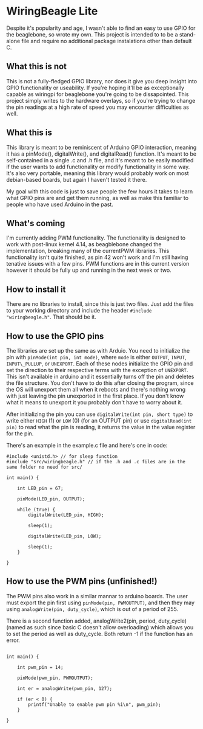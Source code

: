 # WiringBeagle Lite

Despite it's popularity and age, I wasn't able to find an easy to use GPIO for the beaglebone, so wrote my own. This project is intended to to be a stand-alone file and require no additional package instalations other than default C.

## What this is not

This is not a fully-fledged GPIO library, nor does it give you deep insight into GPIO functionality or useability. If you're hoping it'll be as exceptionally capable as wiringpi for beaglebone you're going to be dissapointed. This project simply writes to the hardware overlays, so if you're trying to change the pin readings at a high rate of speed you may encounter difficulties as well.

## What this is

This library is meant to be reminiscent of Arduino GPIO interaction, meaning it has a pinMode(), digitalWrite(), and digitalRead() function. It's meant to be self-contained in a single .c and .h file, and it's meant to be easily modified if the user wants to add functionality or modify functionality in some way. It's also very portable, meaning this library would probably work on most debian-based boards, but again I haven't tested it there. 

My goal with this code is just to save people the few hours it takes to learn what GPIO pins are and get them running, as well as make this familiar to people who have used Arduino in the past.

## What's coming

I'm currently adding PWM functionality. The functionality is designed to work with post-linux kernel 4.14, as beagblebone changed the implementation, breaking many of the currentPWM libraries. This functionality isn't quite finished, as pin 42 won't work and I'm still having tenative issues with a few pins. PWM functions are in this current version however it should be fully up and running in the next week or two.

## How to install it

There are no libraries to install, since this is just two files. Just add the files to your working directory and include the header `#include "wiringbeagle.h"`. That should be it. 

## How to use the GPIO pins

The libraries are set up the same as with Arduio. You need to initialize the pin with `pinMode(int pin, int mode)`, where `mode` is either `OUTPUT`, `INPUT`, `INPUT\_PULLUP`, or `UNEXPORT`. Each of these nodes initialize the GPIO pin and set the direction to their respective terms with the exception of `UNEXPORT`. This isn't available in arduino and it essentially turns off the pin and deletes the file structure. You don't have to do this after closing the program, since the OS will unexport them all when it reboots and there's nothing wrong with just leaving the pin unexported in the first place. If you don't know what it means to unexport it you probably don't have to worry about it.

After initializing the pin you can use `digitalWrite(int pin, short type)` to write either `HIGH` (1) or `LOW` (0) (for an OUTPUT pin) or use `digitalRead(int pin)` to read what the pin is reading, it returns the value in the value register for the pin.

There's an example in the example.c file and here's one in code:

```
#include <unistd.h> // for sleep function
#include "src/wiringbeagle.h" // if the .h and .c files are in the same folder no need for src/

int main() {

	int LED_pin = 67;

	pinMode(LED_pin, OUTPUT);

	while (true) {
		digitalWrite(LED_pin, HIGH);

		sleep(1);

		digitalWrite(LED_pin, LOW);
		
		sleep(1);
	}

}

```

## How to use the PWM pins (unfinished!)

The PWM pins also work in a similar mannar to arduino boards. The user must export the pin first using `pinMode(pin, PWMOUTPUT)`, and then they may using `analogWrite(pin, duty_cycle)`, which is out of a period of 255.

There is a second function added, analogWrite2(pin, period, duty\_cycle) (named as such since basic C doesn't allow overloading) which allows you to set the period as well as duty\_cycle. Both return -1 if the function has an error.

```

int main() {
	
	int pwm_pin = 14;

	pinMode(pwm_pin, PWMOUTPUT);

	int er = analogWrite(pwm_pin, 127);

	if (er < 0) {
		printf("Unable to enable pwm pin %i\n", pwm_pin);
	}

}

```

